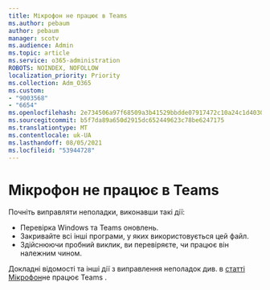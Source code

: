 ```yaml
---
title: Мікрофон не працює в Teams
ms.author: pebaum
author: pebaum
manager: scotv
ms.audience: Admin
ms.topic: article
ms.service: o365-administration
ROBOTS: NOINDEX, NOFOLLOW
localization_priority: Priority
ms.collection: Adm_O365
ms.custom:
- "9003568"
- "6654"
ms.openlocfilehash: 2e734506a97f68509a3b41529bbdde07917472c10a24c1d40305fdad7feff41a
ms.sourcegitcommit: b5f7da89a650d2915dc652449623c78be6247175
ms.translationtype: MT
ms.contentlocale: uk-UA
ms.lasthandoff: 08/05/2021
ms.locfileid: "53944728"
---
```

# <a name="microphone-isnt-working-in-teams"></a>Мікрофон не працює в Teams

Почніть виправляти неполадки, виконавши такі дії:

- Перевірка Windows та Teams оновлень.
- Закривайте всі інші програми, у яких використовується цей файл.
- Здійснюючи пробний виклик, ви перевіряєте, чи працює він належним чином.

Докладні відомості та інші дії з виправлення неполадок див. в [статті Мікрофон](https://support.microsoft.com/office/666d1123-9dd0-4a31-ad2e-a758b204f33a)не працює Teams .
